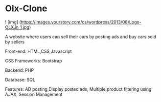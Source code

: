 # Olx-Clone
! [img] (https://images.yourstory.com/cs/wordpress/2013/08/Logo-OLX.in_1.jpg)

A website where users can sell their cars by posting ads and buy cars sold by sellers

Front-end: HTML,CSS,Javascript

CSS Frameworks: Bootstrap

Backend: PHP

Database: SQL

Features: AD posting,Display posted ads, Multiple product filtering using AJAX, Session Management
